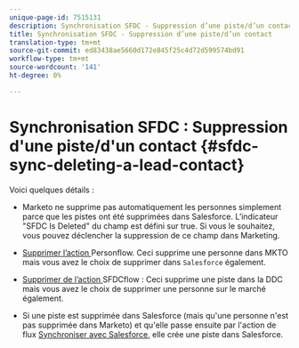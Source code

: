 ```yaml
---
unique-page-id: 7515131
description: Synchronisation SFDC - Suppression d’une piste/d’un contact - Documents marketing - Documentation du produit
title: Synchronisation SFDC - Suppression d’une piste/d’un contact
translation-type: tm+mt
source-git-commit: ed83438ae5660d172e845f25c4d72d599574bd91
workflow-type: tm+mt
source-wordcount: '141'
ht-degree: 0%

---
```



# Synchronisation SFDC : Suppression d&#39;une piste/d&#39;un contact {#sfdc-sync-deleting-a-lead-contact}

Voici quelques détails :

* Marketo ne supprime pas automatiquement les personnes simplement parce que les pistes ont été supprimées dans Salesforce. L’indicateur &quot;SFDC Is Deleted&quot; du champ est défini sur true. Si vous le souhaitez, vous pouvez déclencher la suppression de ce champ dans Marketing.
* [Supprimer l’action ](/help/marketo/product-docs/core-marketo-concepts/smart-campaigns/flow-actions/delete-person.md) Personflow. Ceci supprime une personne dans MKTO mais vous avez le choix de supprimer dans `Salesforce` également.

* [Supprimer de l’action ](/help/marketo/product-docs/core-marketo-concepts/smart-campaigns/salesforce-flow-actions/delete-person-from-sfdc.md) SFDCflow : Ceci supprime une piste dans la DDC mais vous avez le choix de supprimer une personne sur le marché également.
* Si une piste est supprimée dans Salesforce (mais qu&#39;une personne n&#39;est pas supprimée dans Marketo) et qu&#39;elle passe ensuite par l&#39;action de flux [Synchroniser avec Salesforce](/help/marketo/product-docs/core-marketo-concepts/smart-campaigns/salesforce-flow-actions/sync-person-to-sfdc.md), elle crée une piste dans Salesforce.
